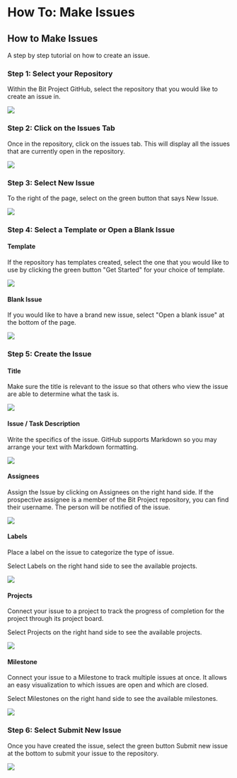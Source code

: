 # How To: Make Issues

## How to Make Issues

A step by step tutorial on how to create an issue.

### Step 1: Select your Repository

Within the Bit Project GitHub, select the repository that you would like to create an issue in.

![](../../.gitbook/assets/screen-shot-2020-04-04-at-4.28.58-pm.png)

### Step 2: Click on the Issues Tab

Once in the repository, click on the issues tab. This will display all the issues that are currently open in the repository.

![](../../.gitbook/assets/screen-shot-2020-04-04-at-4.29.05-pm.png)

### Step 3: Select New Issue

To the right of the page, select on the green button that says New Issue.

![](../../.gitbook/assets/screen-shot-2020-04-04-at-4.29.11-pm.png)

### Step 4: Select a Template or Open a Blank Issue

#### Template

If the repository has templates created, select the one that you would like to use by clicking the green button "Get Started" for your choice of template.

![](../../.gitbook/assets/screen-shot-2020-04-04-at-4.40.44-pm.png)

#### Blank Issue

If you would like to have a brand new issue, select "Open a blank issue" at the bottom of the page.

![](../../.gitbook/assets/screen-shot-2020-04-04-at-4.40.46-pm.png)

### Step 5: Create the Issue

#### Title

Make sure the title is relevant to the issue so that others who view the issue are able to determine what the task is.

![](../../.gitbook/assets/screen-shot-2020-04-04-at-4.41.46-pm.png)

#### Issue / Task Description

Write the specifics of the issue. GitHub supports Markdown so you may arrange your text with Markdown formatting.

![](../../.gitbook/assets/screen-shot-2020-04-04-at-4.45.16-pm.png)

#### Assignees

Assign the Issue by clicking on Assignees on the right hand side. If the prospective assignee is a member of the Bit Project repository, you can find their username. The person will be notified of the issue.

![](../../.gitbook/assets/screen-shot-2020-04-04-at-4.45.22-pm.png)

#### Labels

Place a label on the issue to categorize the type of issue.

Select Labels on the right hand side to see the available projects.

![](../../.gitbook/assets/screen-shot-2020-04-04-at-4.45.30-pm.png)

#### Projects

Connect your issue to a project to track the progress of completion for the project through its project board.

Select Projects on the right hand side to see the available projects.

![](../../.gitbook/assets/screen-shot-2020-04-04-at-4.45.38-pm.png)

#### Milestone

Connect your issue to a Milestone to track multiple issues at once. It allows an easy visualization to which issues are open and which are closed.

Select Milestones on the right hand side to see the available milestones.

![](../../.gitbook/assets/screen-shot-2020-04-04-at-4.45.59-pm.png)

### Step 6: Select Submit New Issue

Once you have created the issue, select the green button Submit new issue at the bottom to submit your issue to the repository.

![](../../.gitbook/assets/screen-shot-2020-04-04-at-4.46.03-pm.png)

